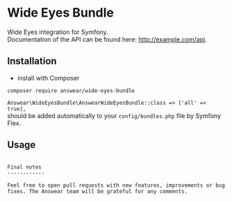 # Wide Eyes Bundle
Wide Eyes integration for Symfony.  
Documentation of the API can be found here: http://example.com/api.

Installation
------------

* install with Composer
```
composer require answear/wide-eyes-bundle
```

`Answear\WideEyesBundle\AnswearWideEyesBundle::class => ['all' => true],`  
should be added automatically to your `config/bundles.php` file by Symfony Flex.

Usage
------------

```

Final notes
------------

Feel free to open pull requests with new features, improvements or bug fixes. The Answear team will be grateful for any comments.

